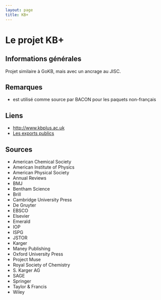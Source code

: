 ```yaml
---
layout: page
title: KB+
---
```


# Le projet KB+

## Informations générales

Projet similaire à GoKB, mais avec un ancrage au JISC.

## Remarques

 * est utilisé comme source par BACON pour les paquets non-français

## Liens

 * <http://www.kbplus.ac.uk>
 * [Les exports publics](https://www.kbplus.ac.uk/kbplus/publicExport)


## Sources

 * American Chemical Society
 * American Institute of Physics
 * American Physical Society
 * Annual Reviews
 * BMJ
 * Bentham Science
 * Brill
 * Cambridge University Press
 * De Gruyter
 * EBSCO
 * Elsevier
 * Emerald
 * IOP
 * ISPG
 * JSTOR
 * Karger
 * Maney Publishing
 * Oxford University Press
 * Project Muse
 * Royal Society of Chemistry
 * S. Karger AG
 * SAGE
 * Springer
 * Taylor & Francis
 * Wiley
